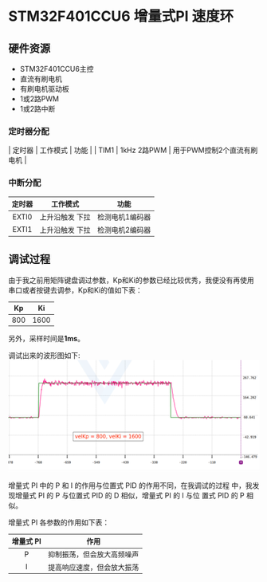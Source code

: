 # STM32F401CCU6	增量式PI 速度环

## 硬件资源

- STM32F401CCU6主控
- 直流有刷电机
- 有刷电机驱动板
- 1或2路PWM
- 1或2路中断

### 定时器分配

| 定时器 | 工作模式 | 功能 |
| TIM1 | 1kHz 2路PWM | 用于PWM控制2个直流有刷电机 |

### 中断分配

| 定时器 | 工作模式 | 功能 |
|:-:|:-:|:-:|
| EXTI0 | 上升沿触发  下拉 | 检测电机1编码器 |
| EXTI1 | 上升沿触发  下拉 | 检测电机2编码器 |

## 调试过程
由于我之前用矩阵键盘调过参数，Kp和Ki的参数已经比较优秀，我便没有再使用串口或者按键去调参，Kp和Ki的值如下表：

|Kp|Ki|
|:-:|:-:|
|800|1600|

另外，采样时间是**1ms**。

调试出来的波形图如下:
![增量式PI的波形图.png](./Pictures/增量式PI波形图.png)

增量式 PI 中的 P 和 I 的作用与位置式 PID 的作用不同，在我调试的过程
中，我发现增量式 PI 的 P 与位置式 PID 的 D 相似，增量式 PI 的 I 与位
置式 PID 的 P 相似。

增量式 PI 各参数的作用如下表：


|增量式 PI|作用
|:-:|:-:|
|P|抑制振荡，但会放大高频噪声|
|I|提高响应速度，但会放大振荡|
